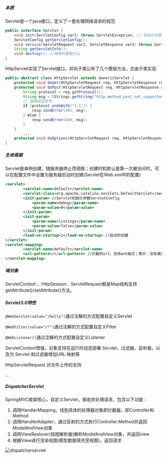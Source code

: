 ##### 本质

Servlet是一个java接口，定义了一套处理网络请求的规范

~~~java
public interface Servlet {
    void init(ServletConfig var1) throws ServletException; // 初始化时要做什么
    ServletConfig getServletConfig();
    void service(ServletRequest var1, ServletResponse var2) throws ServletException, IOException; //接收到请求时要做什么
    String getServletInfo();
    void destroy(); //销毁时要做什么
}
~~~

HttpServlet实现了Servlet接口，并向子类公布了几个模板方法，交由子类实现

~~~java
public abstract class HttpServlet extends GenericServlet {
    protected void doGet(HttpServletRequest req, HttpServletResponse resp){// 直接返回异常}
    protected void doPost(HttpServletRequest req, HttpServletResponse resp){
        String protocol = req.getProtocol();
        String msg = lStrings.getString("http.method_post_not_supported");
        // 直接返回异常
        if (protocol.endsWith("1.1")) {
            resp.sendError(405, msg);
        } else {
            resp.sendError(400, msg);
        }
    }
    	...
    protected void doOptions(HttpServletRequest req, HttpServletResponse resp){// 自己实现了该方法}
}
~~~

##### 生命周期

Servlet是单例创建，随服务器停止而销毁；创建时机默认是第一次被访问时，可以在配置文件中设置为服务器启动时创建(Servlet在Web.xml中的配置)

~~~xml
<servlet>
        <servlet-name>default</servlet-name>
        <servlet-class>org.apache.catalina.servlets.DefaultServlet</servlet-class>
        <init-param> //Servlet初始化参数ServletConfig
            <param-name>debug</param-name>
            <param-value>0</param-value>
        </init-param>
        <init-param>
            <param-name>listings</param-name>
            <param-value>false</param-value>
        </init-param>
        <load-on-startup>1</load-on-startup> //启动时创建
</servlet>
<servlet-mapping>
        <servlet-name>default</servlet-name>
        <url-pattern>/</url-pattern> //拦截的url，支持ant格式；表示：没有被其它Servlet匹配到的时候，匹配该Servlet，即最低优先级
</servlet-mapping>
~~~

##### 域对象

ServletContext 、HttpSession、ServletRequest都是Map结构支持getAttribute()/setAttribute()方法。

##### Servlet3.0特性

`@WebServlet(value="/hello")`通过注解的方式配置自定义Servlet

`@WebFilter(value="/*")`通过注解的方式配置自定义Filter

`@WebListener()`通过注解的方式配置自定义Listener

ServletContext增强，对象支持在运行时动态部署 Servlet、过滤器、监听器，以及为 Servlet 和过滤器增加URL 映射等

HttpServletRequest 对文件上传的支持

...

##### DispatcherServlet

SpringMVC框架核心，自定义Servlet，接收并处理请求，包含以下功能：

1. 调用HandlerMapping，找到具体的处理器对象即拦截器，即Controller和Method
2. 调用HandlerAdapter，通过反射的方式执行Controller.Method并返回ModelAndView对象
3. 调用ViewReslover(视图解析器)解析ModelAndView对象，并返回view
4. 根据View进行渲染视图(模型数据填充至视图)，返回请求

![dispatcherservlet](/images/dispatcherservlet.png)